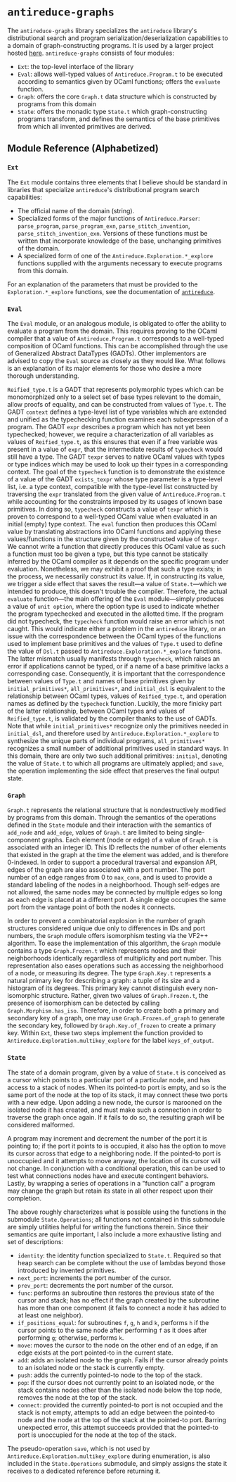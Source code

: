 # `antireduce-graphs`

The `antireduce-graphs` library specializes the `antireduce` library's distributional search and program serialization/deserialization capabilities to a domain of graph-constructing programs.  It is used by a larger project hosted [here](https://github.com/shlomenu/symbolically_synthesized_networks).  `antireduce-graphs` consists of four modules:

 - `Ext`: the top-level interface of the library
 - `Eval`: allows well-typed values of `Antireduce.Program.t` to be executed according to semantics given by OCaml functions; offers the `evaluate` function. 
 - `Graph`: offers the core `Graph.t` data structure which is constructed by programs from this domain
 - `State`: offers the monadic type `State.t` which graph-constructing programs transform, and defines the semantics of the base primitives from which all invented primitives are derived.

## Module Reference (Alphabetized) 

### `Ext`

The `Ext` module contains three elements that I believe should be standard in libraries that specialize `antireduce`'s distributional program search capabilities: 

 - The official name of the domain (string).
 - Specialized forms of the major functions of `Antireduce.Parser`: `parse_program`, `parse_program_exn`, `parse_stitch_invention`, `parse_stitch_invention_exn`.  Versions of these functions must be written that incorporate knowledge of the base, unchanging primitives of the domain.
 - A specialized form of one of the `Antireduce.Exploration.*_explore` functions supplied with the arguments necessary to execute programs from this domain.

For an explanation of the parameters that must be provided to the `Exploration.*_explore` functions, see the documentation of [`antireduce`](https://github.com/shlomenu/antireduce).

### `Eval`

The `Eval` module, or an analogous module, is obligated to offer the ability to evaluate a program from the domain.  This requires proving to the OCaml compiler that a value of `Antireduce.Program.t` corresponds to a well-typed composition of OCaml functions.  This can be accomplished through the use of Generalized Abstract DataTypes (GADTs).  Other implementors are advised to copy the `Eval` source as closely as they would like.  What follows is an explanation of its major elements for those who desire a more thorough understanding.

`Reified_type.t` is a GADT that represents polymorphic types which can be monomorphized only to a select set of base types relevant to the domain, allow proofs of equality, and can be constructed from values of `Type.t`.  The GADT `context` defines a type-level list of type variables which are extended and unified as the typechecking function examines each subexpression of a program.  The GADT `expr` describes a program which has not yet been typechecked; however, we require a characterization of all variables as values of `Reified_type.t`, as this ensures that even if a free variable was present in a value of `expr`, that the intermediate results of `typecheck` would still have a type.  The GADT `texpr` serves to native OCaml values with types or type indices which may be used to look up their types in a corresponding context.  The goal of the `typecheck` function is to demonstrate the existence of a value of the GADT `exists_texpr` whose type parameter is a type-level list, i.e. a type context, compatible with the type-level list constructed by traversing the `expr` translated from the given value of `Antireduce.Program.t` while accounting for the constraints imposed by its usages of known base primitives.  In doing so, `typecheck` constructs a value of `texpr` which is proven to correspond to a well-typed OCaml value when evaluated in an initial (empty) type context.  The `eval` function then produces this OCaml value by translating abstractions into OCaml functions and applying these values/functions in the structure given by the constructed value of `texpr`.  We cannot write a function that directly produces this OCaml value as such a function must too be given a type, but this type cannot be statically inferred by the OCaml compiler as it depends on the specific program under evaluation.  Nonetheless, we may exhibit a proof that such a type exists; in the process, we necessarily construct its value.  If, in constructing its value, we trigger a side effect that saves the result&mdash;a value of `State.t`&mdash;which we intended to produce, this doesn't trouble the compiler.  Therefore, the actual `evaluate` function&mdash;the main offering of the `Eval` module&mdash;simply produces a value of `unit option`, where the option type is used to indicate whether the program typechecked and executed in the allotted time.  If the program did not typecheck, the `typecheck` function would raise an error which is not caught.  This would indicate either a problem in the `antireduce` library, or an issue with the correspondence between the OCaml types of the functions used to implement base primitives and the values of `Type.t` used to define the value of `Dsl.t` passed to `Antireduce.Exploration.*_explore` functions.  The latter mismatch usually manifests through `typecheck`, which raises an error if applications cannot be typed, or if a name of a base primitive lacks a corresponding case.  Consequently, it is important that the correspondence between values of `Type.t` and names of base primitives given by `initial_primitives*`, `all_primitives*`, and `initial_dsl` is equivalent to the relationship between OCaml types, values of `Reified_type.t`, and operation names as defined by the `typecheck` function.  Luckily, the more finicky part of the latter relationship, between OCaml types and values of `Reified_type.t`, is validated by the compiler thanks to the use of GADTs.  Note that while `initial_primitives*` recognize only the primitives needed in `initial_dsl`, and therefore used by `Antireduce.Exploration.*_explore` to synthesize the unique parts of individual programs, `all_primitives*` recognizes a small number of additional primitives used in standard ways.  In this domain, there are only two such additional primitives: `initial`, denoting the value of `State.t` to which all programs are ultimately applied; and `save`, the operation implementing the side effect that preserves the final output state.  

### `Graph`

`Graph.t` represents the relational structure that is nondestructively modified by programs from this domain.  Through the semantics of the operations defined in the `State` module and their interaction with the semantics of `add_node` and `add_edge`, values of `Graph.t` are limited to being single-component graphs.  Each element (node or edge) of a value of `Graph.t` is associated with an integer ID.  This ID reflects the number of other elements that existed in the graph at the time the element was added, and is therefore 0-indexed.  In order to support a procedural traversal and expansion API, edges of the graph are also associated with a port number.  The port number of an edge ranges from 0 to `max_conn`, and is used to provide a standard labeling of the nodes in a neighborhood.  Though self-edges are not allowed, the same nodes may be connected by multiple edges so long as each edge is placed at a different port.  A single edge occupies the same port from the vantage point of both the nodes it connects. 

In order to prevent a combinatorial explosion in the number of graph structures considered unique due only to differences in IDs and port numbers, the `Graph` module offers isomorphism testing via the VF2++ algorithm.  To ease the implementation of this algorithm, the `Graph` module contains a type `Graph.Frozen.t` which represents nodes and their neighborhoods identically regardless of multiplicity and port number.  This representation also eases operations such as accessing the neighborhood of a node, or measuring its degree.  The type `Graph.Key.t` represents a natural primary key for describing a graph: a tuple of its size and a histogram of its degrees.  This primary key cannot distinguish every non-isomorphic structure.  Rather, given two values of `Graph.Frozen.t`, the presence of isomorphism can be detected by calling `Graph.Morphism.has_iso`.  Therefore, in order to create both a primary and secondary key of a graph, one may use `Graph.Frozen.of_graph` to generate the secondary key, followed by `Graph.Key.of_frozen` to create a primary key.  Within `Ext`, these two steps implement the function provided to `Antireduce.Exploration.multikey_explore` for the label `keys_of_output`.  

### `State`

The state of a domain program, given by a value of `State.t` is conceived as a cursor which points to a particular port of a particular node, and has access to a stack of nodes.  When its pointed-to port is empty, and so is the same port of the node at the top of its stack, it may connect these two ports with a new edge.  Upon adding a new node, the cursor is marooned on the isolated node it has created, and must make such a connection in order to traverse the graph once again.  If it fails to do so, the resulting graph will be considered malformed.  

A program may increment and decrement the number of the port it is pointing to; if the port it points to is occupied, it also has the option to move its cursor across that edge to a neighboring node.  If the pointed-to port is unoccupied and it attempts to move anyway, the location of its cursor will not change.  In conjunction with a conditional operation, this can be used to test what connections nodes have and execute contingent behaviors.  Lastly, by wrapping a series of operations in a "function call" a program may change the graph but retain its state in all other respect upon their completion.

The above roughly characterizes what is possible using the functions in the submodule `State.Operations`; all functions not contained in this submodule are simply utilities helpful for writing the functions therein.  Since their semantics are quite important, I also include a more exhaustive listing and set of descriptions:

 - `identity`: the identity function specialized to `State.t`.  Required so that heap search can be complete without the use of lambdas beyond those introduced by invented primitives.
 - `next_port`: increments the port number of the cursor.
 - `prev_port`: decrements the port number of the cursor.
 - `func`: performs an subroutine then restores the previous state of the cursor and stack; has no effect if the graph created by the subroutine has more than one component (it fails to connect a node it has added to at least one neighbor).
 - `if_positions_equal`: for subroutines `f`, `g`, `h` and `k`, performs `h` if the cursor points to the same node after performing `f` as it does after performing `g`; otherwise, performs `k`.
 - `move`: moves the cursor to the node on the other end of an edge, if an edge exists at the port pointed-to in the current state.  
 - `add`: adds an isolated node to the graph.  Fails if the cursor already points to an isolated node or the stack is currently empty.  
 - `push`: adds the currently pointed-to node to the top of the stack.
 - `pop`: if the cursor does not currently point to an isolated node, or the stack contains nodes other than the isolated node below the top node, removes the node at the top of the stack.
 - `connect`: provided the currently pointed-to port is not occupied and the stack is not empty, attempts to add an edge between the pointed-to node and the node at the top of the stack at the pointed-to port.  Barring unexpected error, this attempt succeeds provided that the pointed-to port is unoccupied for the node at the top of the stack. 

The pseudo-operation `save`, which is not used by `Antireduce.Exploration.multikey_explore` during enumeration, is also included in the `State.Operations` submodule, and simply assigns the state it receives to a dedicated reference before returning it.